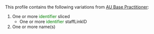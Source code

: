 
This profile contains the following variations from [AU Base Practitioner](http://build.fhir.org/ig/hl7au/au-fhir-base/StructureDefinition-au-practitioner.html):

1. One or more <span style='color:green'> identifier </span>  sliced
   * One or more <span style='color:green'> identifier </span> staffLinkID
1. One or more name(s)
